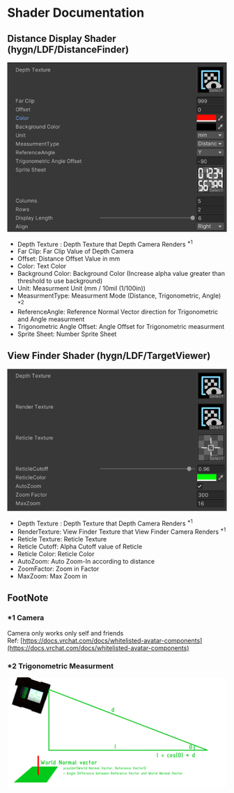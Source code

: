 # Shader Documentation
## Distance Display Shader (hygn/LDF/DistanceFinder)
![](./ManualAssets/DistanceFinderShader.png)
* Depth Texture : Depth Texture that Depth Camera Renders <sup>*1</sup>
* Far Clip: Far Clip Value of Depth Camera
* Offset: Distance Offset Value in mm
* Color: Text Color
* Background Color: Background Color (Increase alpha value greater than threshold to use background)
* Unit: Measurment Unit (mm / 10mil (1/100in))
* MeasurmentType: Measurment Mode (Distance, Trigonometric, Angle) <sup>*2</sup>
* ReferenceAngle: Reference Normal Vector direction for Trigonometric and Angle measurment
* Trigonometric Angle Offset: Angle Offset for Trigonometric measurment
* Sprite Sheet: Number Sprite Sheet
## View Finder Shader (hygn/LDF/TargetViewer)
![](./ManualAssets/TargetViewerShader.png)
* Depth Texture : Depth Texture that Depth Camera Renders <sup>*1</sup>
* RenderTexture: View Finder Texture that View Finder Camera Renders <sup>*1</sup>
* Reticle Texture: Reticle Texture
* Reticle Cutoff: Alpha Cutoff value of Reticle
* Reticle Color: Reticle Color
* AutoZoom: Auto Zoom-In according to distance
* ZoomFactor: Zoom in Factor
* MaxZoom: Max Zoom in
## FootNote
### *1 Camera
Camera only works only self and friends \
Ref: [https://docs.vrchat.com/docs/whitelisted-avatar-components](https://docs.vrchat.com/docs/whitelisted-avatar-components)
### *2 Trigonometric Measurment
![](./ManualAssets/Trigonometric%20Explained.png)